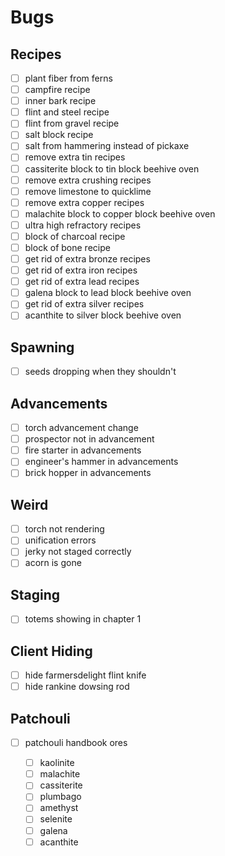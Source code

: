 # Bugs

## Recipes

- [ ] plant fiber from ferns
- [ ] campfire recipe
- [ ] inner bark recipe
- [ ] flint and steel recipe
- [ ] flint from gravel recipe
- [ ] salt block recipe
- [ ] salt from hammering instead of pickaxe
- [ ] remove extra tin recipes
- [ ] cassiterite block to tin block beehive oven
- [ ] remove extra crushing recipes
- [ ] remove limestone to quicklime
- [ ] remove extra copper recipes
- [ ] malachite block to copper block beehive oven
- [ ] ultra high refractory recipes
- [ ] block of charcoal recipe
- [ ] block of bone recipe
- [ ] get rid of extra bronze recipes
- [ ] get rid of extra iron recipes
- [ ] get rid of extra lead recipes
- [ ] galena block to lead block beehive oven
- [ ] get rid of extra silver recipes
- [ ] acanthite to silver block beehive oven

## Spawning

- [ ] seeds dropping when they shouldn't

## Advancements

- [ ] torch advancement change
- [ ] prospector not in advancement
- [ ] fire starter in advancements
- [ ] engineer's hammer in advancements
- [ ] brick hopper in advancements

## Weird

- [ ] torch not rendering
- [ ] unification errors
- [ ] jerky not staged correctly
- [ ] acorn is gone

## Staging

- [ ] totems showing in chapter 1

## Client Hiding

- [ ] hide farmersdelight flint knife
- [ ] hide rankine dowsing rod

## Patchouli

- [ ] patchouli handbook ores

  - [ ] kaolinite
  - [ ] malachite
  - [ ] cassiterite
  - [ ] plumbago
  - [ ] amethyst
  - [ ] selenite
  - [ ] galena
  - [ ] acanthite
